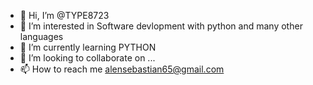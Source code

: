 - 👋 Hi, I’m @TYPE8723
- 👀 I’m interested in Software devlopment with python and many other languages
- 🌱 I’m currently learning PYTHON
- 💞️ I’m looking to collaborate on ...
- 📫 How to reach me alensebastian65@gmail.com

<!---
TYPE8723/TYPE8723 is a ✨ special ✨ repository because its `README.md` (this file) appears on your GitHub profile.
You can click the Preview link to take a look at your changes.
--->
